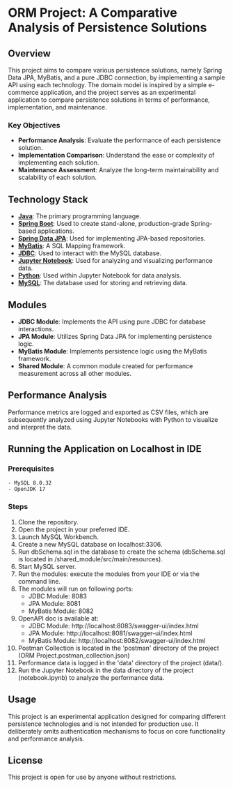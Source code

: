 # ORM Project: A Comparative Analysis of Persistence Solutions

## Overview

This project aims to compare various persistence solutions, namely Spring Data JPA, MyBatis, and a pure JDBC connection, by implementing a sample API using each technology. The domain model is inspired by a simple e-commerce application, and the project serves as an experimental application to compare persistence solutions in terms of performance, implementation, and maintenance.

### Key Objectives
- **Performance Analysis**: Evaluate the performance of each persistence solution.
- **Implementation Comparison**: Understand the ease or complexity of implementing each solution.
- **Maintenance Assessment**: Analyze the long-term maintainability and scalability of each solution.

## Technology Stack
- **[Java](https://www.java.com/)**: The primary programming language.
- **[Spring Boot](https://spring.io/projects/spring-boot)**: Used to create stand-alone, production-grade Spring-based applications.
- **[Spring Data JPA](https://spring.io/projects/spring-data-jpa)**: Used for implementing JPA-based repositories.
- **[MyBatis](https://mybatis.org/mybatis-3/)**: A SQL Mapping framework.
- **[JDBC](https://docs.oracle.com/javase/tutorial/jdbc/)**: Used to interact with the MySQL database.
- **[Jupyter Notebook](https://jupyter.org/)**: Used for analyzing and visualizing performance data.
- **[Python](https://www.python.org/)**: Used within Jupyter Notebook for data analysis.
- **[MySQL](https://www.mysql.com/)**: The database used for storing and retrieving data.

## Modules
- **JDBC Module**: Implements the API using pure JDBC for database interactions.
- **JPA Module**: Utilizes Spring Data JPA for implementing persistence logic.
- **MyBatis Module**: Implements persistence logic using the MyBatis framework.
- **Shared Module**: A common module created for performance measurement across all other modules.

## Performance Analysis
Performance metrics are logged and exported as CSV files, which are subsequently analyzed using Jupyter Notebooks with Python to visualize and interpret the data.

## Running the Application on Localhost in IDE

### Prerequisites
    - MySQL 8.0.32
    - OpenJDK 17
### Steps
1. Clone the repository.
2. Open the project in your preferred IDE.
3. Launch MySQL Workbench.
4. Create a new MySQL database on localhost:3306.
5. Run dbSchema.sql in the database to create the schema (dbSchema.sql is located in /shared_module/src/main/resources).
6. Start MySQL server.
7. Run the modules: execute the modules from your IDE or via the command line.
8. The modules will run on following ports:
    - JDBC Module: 8083
    - JPA Module: 8081
    - MyBatis Module: 8082
9. OpenAPI doc is available at:
   - JDBC Module: http://localhost:8083/swagger-ui/index.html
   - JPA Module: http://localhost:8081/swagger-ui/index.html
   - MyBatis Module: http://localhost:8082/swagger-ui/index.html
10. Postman Collection is located in the 'postman' directory of the project (ORM Project.postman_collection.json)
11. Performance data is logged in the 'data' directory of the project (data/).
12. Run the Jupyter Notebook in the data directory of the project (notebook.ipynb) to analyze the performance data.

## Usage
This project is an experimental application designed for comparing different persistence technologies and is not intended for production use. It deliberately omits authentication mechanisms to focus on core functionality and performance analysis.

## License
This project is open for use by anyone without restrictions.
